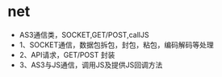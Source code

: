 # net
- AS3通信类，SOCKET,GET/POST,callJS
- 1、SOCKET通信，数据包拆包，封包，粘包，编码解码等处理
- 2、API请求，GET/POST 封装
- 3、AS3与JS通信，调用JS及提供JS回调方法
